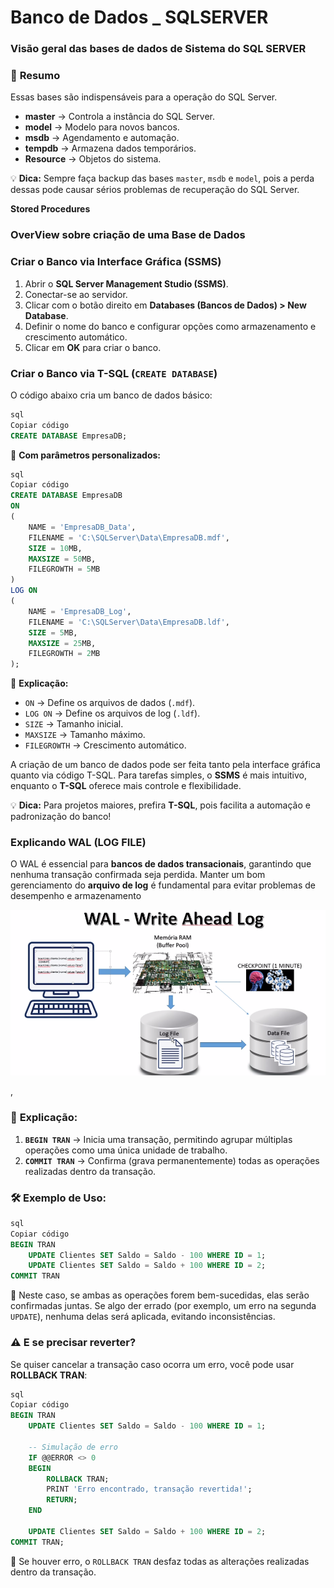 # Banco de Dados _ SQLSERVER

### Visão geral das bases de dados de Sistema do SQL SERVER

### 📌 **Resumo**

Essas bases são indispensáveis para a operação do SQL Server.

- **master** → Controla a instância do SQL Server.
- **model** → Modelo para novos bancos.
- **msdb** → Agendamento e automação.
- **tempdb** → Armazena dados temporários.
- **Resource** → Objetos do sistema.

💡 **Dica:** Sempre faça backup das bases `master`, `msdb` e `model`, pois a perda dessas pode causar sérios problemas de recuperação do SQL Server.

 

 **Stored Procedures** 

### OverView sobre criação de uma Base de Dados

### **Criar o Banco via Interface Gráfica (SSMS)**

1. Abrir o **SQL Server Management Studio (SSMS)**.
2. Conectar-se ao servidor.
3. Clicar com o botão direito em **Databases (Bancos de Dados) > New Database**.
4. Definir o nome do banco e configurar opções como armazenamento e crescimento automático.
5. Clicar em **OK** para criar o banco.

### **Criar o Banco via T-SQL (`CREATE DATABASE`)**

O código abaixo cria um banco de dados básico:

```sql
sql
Copiar código
CREATE DATABASE EmpresaDB;

```

🔹 **Com parâmetros personalizados:**

```sql
sql
Copiar código
CREATE DATABASE EmpresaDB
ON
(
    NAME = 'EmpresaDB_Data',
    FILENAME = 'C:\SQLServer\Data\EmpresaDB.mdf',
    SIZE = 10MB,
    MAXSIZE = 50MB,
    FILEGROWTH = 5MB
)
LOG ON
(
    NAME = 'EmpresaDB_Log',
    FILENAME = 'C:\SQLServer\Data\EmpresaDB.ldf',
    SIZE = 5MB,
    MAXSIZE = 25MB,
    FILEGROWTH = 2MB
);

```

📌 **Explicação:**

- `ON` → Define os arquivos de dados (`.mdf`).
- `LOG ON` → Define os arquivos de log (`.ldf`).
- `SIZE` → Tamanho inicial.
- `MAXSIZE` → Tamanho máximo.
- `FILEGROWTH` → Crescimento automático.

A criação de um banco de dados pode ser feita tanto pela interface gráfica quanto via código T-SQL. Para tarefas simples, o **SSMS** é mais intuitivo, enquanto o **T-SQL** oferece mais controle e flexibilidade.

💡 **Dica:** Para projetos maiores, prefira **T-SQL**, pois facilita a automação e padronização do banco!

### Explicando WAL (LOG FILE)

O WAL é essencial para **bancos de dados transacionais**, garantindo que nenhuma transação confirmada seja perdida. Manter um bom gerenciamento do **arquivo de log** é fundamental para evitar problemas de desempenho e armazenamento

![image.png](image.png)

, 

### 📌 **Explicação**:

1. **`BEGIN TRAN`** → Inicia uma transação, permitindo agrupar múltiplas operações como uma única unidade de trabalho.
2. **`COMMIT TRAN`** → Confirma (grava permanentemente) todas as operações realizadas dentro da transação.

### 🛠️ **Exemplo de Uso**:

```sql
sql
Copiar código
BEGIN TRAN
    UPDATE Clientes SET Saldo = Saldo - 100 WHERE ID = 1;
    UPDATE Clientes SET Saldo = Saldo + 100 WHERE ID = 2;
COMMIT TRAN

```

🔹 Neste caso, se ambas as operações forem bem-sucedidas, elas serão confirmadas juntas. Se algo der errado (por exemplo, um erro na segunda `UPDATE`), nenhuma delas será aplicada, evitando inconsistências.

### ⚠️ **E se precisar reverter?**

Se quiser cancelar a transação caso ocorra um erro, você pode usar **ROLLBACK TRAN**:

```sql
sql
Copiar código
BEGIN TRAN
    UPDATE Clientes SET Saldo = Saldo - 100 WHERE ID = 1;

    -- Simulação de erro
    IF @@ERROR <> 0
    BEGIN
        ROLLBACK TRAN;
        PRINT 'Erro encontrado, transação revertida!';
        RETURN;
    END

    UPDATE Clientes SET Saldo = Saldo + 100 WHERE ID = 2;
COMMIT TRAN;

```

🔹 Se houver erro, o `ROLLBACK TRAN` desfaz todas as alterações realizadas dentro da transação.
